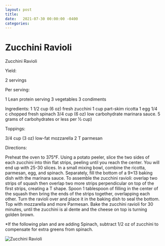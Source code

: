 ```yaml
---
layout: post
title: 
date:   2021-07-30 00:00:00 -0400
categories: 
---
```

# Zucchini Ravioli

Zucchini Ravioli

Yield:

2 servings

Per serving:

1 Lean protein serving
3 vegetables
3 condiments

Ingredients:
1 1/2 cup (6 oz) fresh zucchini
1 cup part-skim ricotta
1 egg
1/4 c chopped fresh spinach
3/4 cup (6 oz) low carbohydrate marinara sauce. 5 grams of carbohydrates or less per ½ cup)

Toppings:

3/4 cup (3 oz) low-fat mozzarella
2 T parmesan

Directions:

Preheat the oven to 375°F.
Using a potato peeler, slice the two sides of each zucchini into thin flat strips, peeling until you reach the center. You will end up with 25-30 slices.
In a small mixing bowl, combine the ricotta, parmesan, egg, and spinach. Separately, fill the bottom of a 9×13 baking dish with the marinara sauce.
To assemble the zucchini ravioli: overlap two strips of squash then overlap two more strips perpendicular on top of the first strips, creating a T shape. Spoon 1 tablespoon of filling in the center of the squash then bring the ends of the strips together, overlapping each other. Turn the ravioli over and place it in the baking dish to seal the bottom.
Top with mozzarella and more Parmesan.
Bake the zucchini ravioli for 30 minutes, until the zucchini is al dente and the cheese on top is turning golden brown.

*If the following plan and are adding Spinach, subtract 1/2 oz of zucchini to compensate for extra greens from spinach.

![Zucchini Ravioli](/images/Zucchini%20Ravioli.png)

